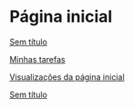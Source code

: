 # Página inicial

[Sem título](Pa%CC%81gina%20inicial%2083d4170db48b49dea26a8aa8c3b2dbe6/Sem%20ti%CC%81tulo%20478673ea5c704de3845e7a2531420f9b.csv)

[Minhas tarefas](Pa%CC%81gina%20inicial%2083d4170db48b49dea26a8aa8c3b2dbe6/Minhas%20tarefas%2052506fda9a1a464f98d67afa5416bda7.csv)

[Visualizações da página inicial](Pa%CC%81gina%20inicial%2083d4170db48b49dea26a8aa8c3b2dbe6/Visualizac%CC%A7o%CC%83es%20da%20pa%CC%81gina%20inicial%209d69b2aaa8264782bf862dc02c4728bd.csv)

[Sem título](Pa%CC%81gina%20inicial%2083d4170db48b49dea26a8aa8c3b2dbe6/Sem%20ti%CC%81tulo%202c86055bce184d63a9328f1555f410b0.csv)